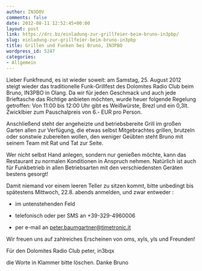 ```yaml
---
author: IN3DOV
comments: false
date: 2012-08-11 12:52:45+00:00
layout: post
link: https://drc.bz/einladung-zur-grillfeier-beim-bruno-in3pbp/
slug: einladung-zur-grillfeier-beim-bruno-in3pbp
title: Grillen und Funken bei Bruno, IN3PBO
wordpress_id: 5247
categories:
- Allgemein
---
```


Lieber Funkfreund, es ist wieder soweit: am Samstag, 25. August 2012 steigt wieder das traditionelle Funk-Grillfest des Dolomites Radio Club beim Bruno, IN3PBO in Olang. Da wir für jeden Geschmack und auch jede Brieftasche das Richtige anbieten möchten, wurde heuer folgende Regelung getroffen: Von 11:00 bis 12:00 Uhr gibt es Weißwürste, Brezl und ein 0,3lt. Zwicklbier zum Pauschalpreis von 6.- EUR pro Person.




Anschließend steht der angeheizte und betriebsbereite Grill im großen Garten allen zur Verfügung, die etwas selbst Mitgebrachtes grillen, brutzeln oder sonstwie zubereiten wollen, den weniger Geübten steht Bruno mit seinem Team mit Rat und Tat zur Seite.




Wer nicht selbst Hand anlegen, sondern nur genießen möchte, kann das Restaurant zu normalen Konditionen in Anspruch nehmen. Natürlich ist auch für Funkbetrieb in allen Betriebsarten mit den verschiedensten Geräten bestens gesorgt!




Damit niemand vor einem leeren Teller zu sitzen kommt, bitte unbedingt bis spätestens Mittwoch, 22.8. abends anmelden, und zwar entweder :




- im untenstehenden Feld




- telefonisch oder per SMS an +39-329-4960006




- per e-mail an [peter.baumgartner@timetronic.it](mailto:peter.baumgartner@timetronic.it)




Wir freuen uns auf zahlreiches Erscheinen von oms, xyls, yls und Freunden!




Für den Dolomites Radio Club peter, in3bqx




die Worte in Klammer bitte löschen. Danke Bruno
